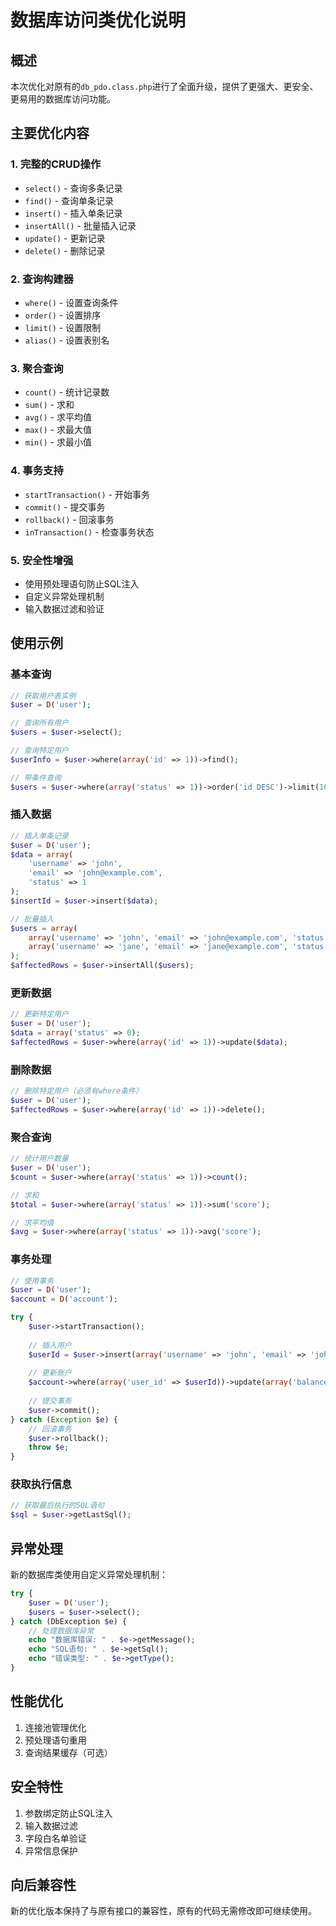 # 数据库访问类优化说明

## 概述

本次优化对原有的`db_pdo.class.php`进行了全面升级，提供了更强大、更安全、更易用的数据库访问功能。

## 主要优化内容

### 1. 完整的CRUD操作
- `select()` - 查询多条记录
- `find()` - 查询单条记录
- `insert()` - 插入单条记录
- `insertAll()` - 批量插入记录
- `update()` - 更新记录
- `delete()` - 删除记录

### 2. 查询构建器
- `where()` - 设置查询条件
- `order()` - 设置排序
- `limit()` - 设置限制
- `alias()` - 设置表别名

### 3. 聚合查询
- `count()` - 统计记录数
- `sum()` - 求和
- `avg()` - 求平均值
- `max()` - 求最大值
- `min()` - 求最小值

### 4. 事务支持
- `startTransaction()` - 开始事务
- `commit()` - 提交事务
- `rollback()` - 回滚事务
- `inTransaction()` - 检查事务状态

### 5. 安全性增强
- 使用预处理语句防止SQL注入
- 自定义异常处理机制
- 输入数据过滤和验证

## 使用示例

### 基本查询
```php
// 获取用户表实例
$user = D('user');

// 查询所有用户
$users = $user->select();

// 查询特定用户
$userInfo = $user->where(array('id' => 1))->find();

// 带条件查询
$users = $user->where(array('status' => 1))->order('id DESC')->limit(10)->select();
```

### 插入数据
```php
// 插入单条记录
$user = D('user');
$data = array(
    'username' => 'john',
    'email' => 'john@example.com',
    'status' => 1
);
$insertId = $user->insert($data);

// 批量插入
$users = array(
    array('username' => 'john', 'email' => 'john@example.com', 'status' => 1),
    array('username' => 'jane', 'email' => 'jane@example.com', 'status' => 1)
);
$affectedRows = $user->insertAll($users);
```

### 更新数据
```php
// 更新特定用户
$user = D('user');
$data = array('status' => 0);
$affectedRows = $user->where(array('id' => 1))->update($data);
```

### 删除数据
```php
// 删除特定用户（必须有where条件）
$user = D('user');
$affectedRows = $user->where(array('id' => 1))->delete();
```

### 聚合查询
```php
// 统计用户数量
$user = D('user');
$count = $user->where(array('status' => 1))->count();

// 求和
$total = $user->where(array('status' => 1))->sum('score');

// 求平均值
$avg = $user->where(array('status' => 1))->avg('score');
```

### 事务处理
```php
// 使用事务
$user = D('user');
$account = D('account');

try {
    $user->startTransaction();
    
    // 插入用户
    $userId = $user->insert(array('username' => 'john', 'email' => 'john@example.com'));
    
    // 更新账户
    $account->where(array('user_id' => $userId))->update(array('balance' => 1000));
    
    // 提交事务
    $user->commit();
} catch (Exception $e) {
    // 回滚事务
    $user->rollback();
    throw $e;
}
```

### 获取执行信息
```php
// 获取最后执行的SQL语句
$sql = $user->getLastSql();
```

## 异常处理

新的数据库类使用自定义异常处理机制：

```php
try {
    $user = D('user');
    $users = $user->select();
} catch (DbException $e) {
    // 处理数据库异常
    echo "数据库错误: " . $e->getMessage();
    echo "SQL语句: " . $e->getSql();
    echo "错误类型: " . $e->getType();
}
```

## 性能优化

1. 连接池管理优化
2. 预处理语句重用
3. 查询结果缓存（可选）

## 安全特性

1. 参数绑定防止SQL注入
2. 输入数据过滤
3. 字段白名单验证
4. 异常信息保护

## 向后兼容性

新的优化版本保持了与原有接口的兼容性，原有的代码无需修改即可继续使用。